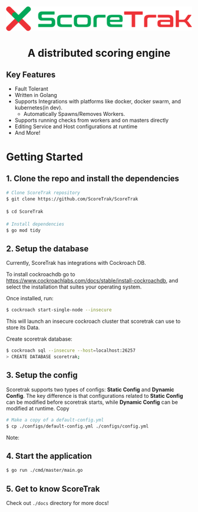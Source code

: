 ![Alt text](./images/logo.svg "Logo")

<h1 align="center">A distributed scoring engine</h1>

## Key Features

* Fault Tolerant
* Written in Golang
* Supports Integrations with platforms like docker, docker swarm, and kubernetes(in dev).
    * Automatically Spawns/Removes Workers.
* Supports running checks from workers and on masters directly
* Editing Service and Host configurations at runtime
* And More!
# Getting Started

## 1. Clone the repo and install the dependencies
```bash
# Clone ScoreTrak repository
$ git clone https://github.com/ScoreTrak/ScoreTrak

$ cd ScoreTrak

# Install dependencies
$ go mod tidy
```


## 2. Setup the database
Currently, ScoreTrak has integrations with Cockroach DB.

To install cockroachdb go to https://www.cockroachlabs.com/docs/stable/install-cockroachdb, and select the installation that suites your operating system.

Once installed, run:
```bash
$ cockroach start-single-node --insecure
```
This will launch an insecure cockroach cluster that scoretrak can use to store its Data.

Create scoretrak database:
```bash
$ cockroach sql --insecure --host=localhost:26257
> CREATE DATABASE scoretrak;
```

## 3. Setup the config
Scoretrak supports two types of configs: **Static Config** and **Dynamic Config**.
The key difference is that configurations related to **Static Config** can be modified before scoretrak starts, while **Dynamic Config** can be modified at runtime.
Copy 
```bash
# Make a copy of a default-config.yml
$ cp ./configs/default-config.yml ./configs/config.yml
```
Note: 

## 4. Start the application
```bash
$ go run ./cmd/master/main.go 
```

## 5. Get to know ScoreTrak

Check out `./docs` directory for more docs!
